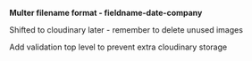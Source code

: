 **Multer filename format - fieldname-date-company**

Shifted to cloudinary later - remember to delete unused images

Add validation top level to prevent extra cloudinary storage